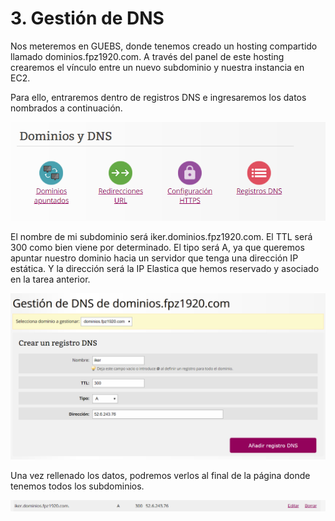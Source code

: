 # 3. Gestión de DNS

Nos meteremos en GUEBS, donde tenemos creado un hosting compartido llamado dominios.fpz1920.com. A través del panel de este hosting crearemos el vínculo entre un nuevo subdominio y nuestra instancia en EC2. 

Para ello, entraremos dentro de registros DNS e ingresaremos los datos nombrados a continuación.

![](images/tarea-3/gestion_dns_1.PNG)

El nombre de mi subdominio será iker.dominios.fpz1920.com. El TTL será 300 como bien viene por determinado. El tipo será A, ya que queremos apuntar nuestro dominio hacia un servidor que tenga una dirección IP estática. Y la dirección será la IP Elastica que hemos reservado y asociado en la tarea anterior.

![](images/tarea-3/gestion_dns_2.PNG)

Una vez rellenado los datos, podremos verlos al final de la página donde tenemos todos los subdominios.

![](images/tarea-3/gestion_dns_3.PNG)








